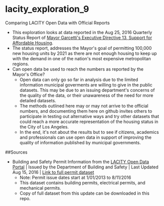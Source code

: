 # lacity_exploration_9
Comparing LACITY Open Data with Official Reports

* This exploration looks at data reported in the Aug 25, 2016 Quarterly Status Report of [Mayor Garcetti's Executive Directive 13, Support for Affordable Housing](http://www.lamayor.org/mayor-garcetti%E2%80%99s-executive-directive-13-support-affordable-housing).
* The status report, addresses the Mayor's goal of permitting 100,000 new housing units by 2021 as there are not enough housing to keep up with the demand in one of the nation's most expensive metropolitan regions.
* Can open data be used to reach the numbers as reported by the Mayor's Office?
  * Open data can only go so far in analysis due to the limited information municipal goverments are willing to give in the public datasets. This may be due to an issuing department's concerns of the quality of the data, or their unawareness of the need for more detailed datasets.
  * The methods outlined here may or may not arrive to the official numbers, and documenting them here on github invites others to participate in testing out alternative ways and try other datasets that could reach a more accurate representation of the housing status in the City of Los Angeles.
  * In the end, it's not about the results but to see if citizens, academics and professionals can use open data in support of improving the quality of information published by municipal governments.

##Sources
* Building and Safety Permit Information from the [LACITY Open Data Portal](https://data.lacity.org) | Issued by the Department of Building and Safety | Last Updated Aug 15, 2016 | [Link to full permit dataset](https://data.lacity.org/A-Prosperous-City/Building-and-Safety-Permit-Information/yv23-pmwf)
  * Note: Permit issue dates start at 1/01/2013 to 8/11/2016
  * This dataset contains building permits, electrical permits, and mechanical permits.
  * Copy of full dataset from this update can be downloaded in this repo.

